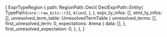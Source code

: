 [
    ExprTypeRegion {
        path: RegionPath::Decl(
            DeclExprPath::Entity(
                TypePath(`core::raw_bits::r32`, `Alien`),
            ),
        ),
        expr_ty_infos: [],
        stmt_ty_infos: [],
        unresolved_term_table: UnresolvedTermTable {
            unresolved_terms: [],
            first_unresolved_term: 0,
            expectations: Arena {
                data: [],
            },
            first_unresolved_expectation: 0,
        },
    },
]
